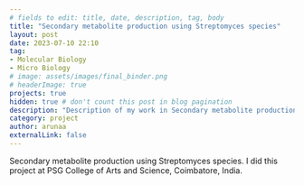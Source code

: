 ```yaml
---
# fields to edit: title, date, description, tag, body
title: "Secondary metabolite production using Streptomyces species"
layout: post
date: 2023-07-10 22:10
tag: 
- Molecular Biology
- Micro Biology
# image: assets/images/final_binder.png
# headerImage: true
projects: true
hidden: true # don't count this post in blog pagination
description: "Description of my work in Secondary metabolite production using Streptomyces species"
category: project
author: arunaa
externalLink: false
---
```


<!-- ![Protein Binder](/assets/images/final_binder.png) -->

Secondary metabolite production using Streptomyces species. I did this project at PSG College of Arts and Science, Coimbatore, India.
